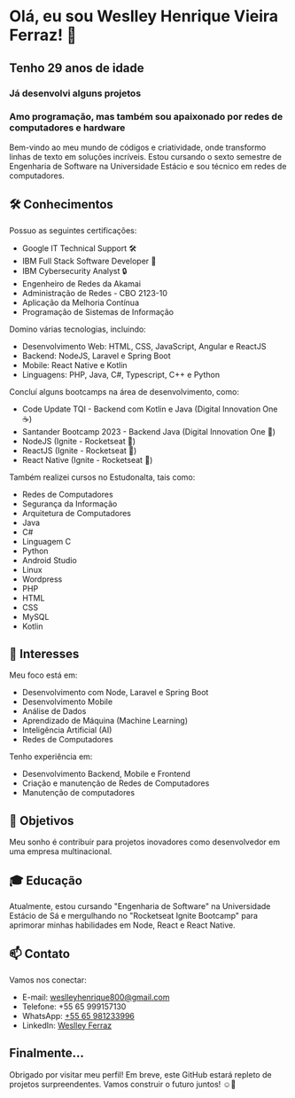 <!-- Título -->
<h1>Olá, eu sou Weslley Henrique Vieira Ferraz! 👋</h1>
<h2>Tenho 29 anos de idade</h2>
<h3>Já desenvolvi alguns projetos</h3>
<h3>Amo programação, mas também sou apaixonado por redes de computadores e hardware</h3>

<!-- Descrição -->
Bem-vindo ao meu mundo de códigos e criatividade, onde transformo linhas de texto em soluções incríveis.
Estou cursando o sexto semestre de Engenharia de Software na Universidade Estácio e sou técnico em redes de computadores.

<!-- Conhecimentos -->
## 🛠️ Conhecimentos

Possuo as seguintes certificações:

- Google IT Technical Support 🛠️
- IBM Full Stack Software Developer 💼
- IBM Cybersecurity Analyst 🔒
- Engenheiro de Redes da Akamai
- Administração  de Redes - CBO 2123-10
- Aplicação da Melhoria Contínua
- Programação de Sistemas de Informação

Domino várias tecnologias, incluindo:

- Desenvolvimento Web: HTML, CSS, JavaScript, Angular e ReactJS
- Backend: NodeJS, Laravel e Spring Boot
- Mobile: React Native e Kotlin
- Linguagens: PHP, Java, C#, Typescript, C++ e Python

Concluí alguns bootcamps na área de desenvolvimento, como:

- Code Update TQI - Backend com Kotlin e Java (Digital Innovation One ☕)
- Santander Bootcamp 2023 - Backend Java (Digital Innovation One 🌟)
- NodeJS (Ignite - Rocketseat 🚀)
- ReactJS (Ignite - Rocketseat 🚀)
- React Native (Ignite - Rocketseat 🚀)

Também realizei cursos no Estudonalta, tais como:

- Redes de Computadores
- Segurança da Informação
- Arquitetura de Computadores
- Java
- C#
- Linguagem C
- Python
- Android Studio
- Linux
- Wordpress
- PHP
- HTML
- CSS
- MySQL
- Kotlin

<!-- Interesses -->
## 🌟 Interesses

Meu foco está em:

- Desenvolvimento com Node, Laravel e Spring Boot
- Desenvolvimento Mobile
- Análise de Dados
- Aprendizado de Máquina (Machine Learning)
- Inteligência Artificial (AI)
- Redes de Computadores

Tenho experiência em:

- Desenvolvimento Backend, Mobile e Frontend
- Criação e manutenção de Redes de Computadores
- Manutenção de computadores

<!-- Objetivos -->
## 🚀 Objetivos

Meu sonho é contribuir para projetos inovadores como desenvolvedor em uma empresa multinacional.

<!-- Educação -->
## 🎓 Educação

Atualmente, estou cursando "Engenharia de Software" na Universidade Estácio de Sá e mergulhando no "Rocketseat Ignite Bootcamp" para aprimorar minhas habilidades em Node, React e React Native.

<!-- Contato -->
## 📫 Contato

Vamos nos conectar:

- E-mail: weslleyhenrique800@gmail.com
- Telefone: +55 65 999157130
- WhatsApp: [+55 65 981233996](https://api.whatsapp.com/send/?phone=5565981233996)
- LinkedIn: [Weslley Ferraz](https://www.linkedin.com/in/weslley-henrique-vieira-ferraz-8b95b3127/)

<!-- Final -->
## Finalmente...

Obrigado por visitar meu perfil! Em breve, este GitHub estará repleto de projetos surpreendentes. Vamos construir o futuro juntos! ☺️🚀
